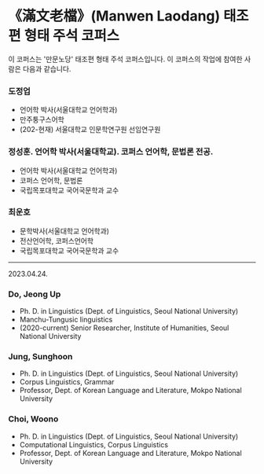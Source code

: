 # 《滿文老檔》(Manwen Laodang) 태조편 형태 주석 코퍼스

이 코퍼스는 '만문노당' 태조편 형태 주석 코퍼스입니다. 이 코퍼스의 작업에 참여한 사람은 다음과 같습니다.

### 도정업 
- 언어학 박사(서울대학교 언어학과)
- 만주퉁구스어학
- (202-현재) 서울대학교 인문학연구원 선임연구원

### 정성훈. 언어학 박사(서울대학교). 코퍼스 언어학, 문법론 전공.
- 언어학 박사(서울대학교 언어학과)
- 코퍼스 언어학, 문법론
- 국립목포대학교 국어국문학과 교수

### 최운호
- 문학박사(서울대학교 언어학과)
- 전산언어학, 코퍼스언어학
- 국립목포대학교 국어국문학과 교수


---
2023.04.24.

### Do, Jeong Up
- Ph. D. in Linguistics (Dept. of Linguistics, Seoul National University)
- Manchu-Tungusic linguistics
- (2020-current) Senior Researcher, Institute of Humanities, Seoul National University

### Jung, Sunghoon
- Ph. D. in Linguistics (Dept. of Linguistics, Seoul National University)
- Corpus Linguistics, Grammar
- Professor, Dept. of Korean Language and Literature, Mokpo National University

### Choi, Woono
- Ph. D. in Linguistics (Dept. of Linguistics, Seoul National University)
- Computational Linguistics, Corpus Linguistics
- Professor, Dept. of Korean Language and Literature, Mokpo National University

